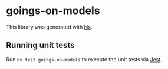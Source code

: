 # goings-on-models

This library was generated with [Nx](https://nx.dev).

## Running unit tests

Run `nx test goings-on-models` to execute the unit tests via [Jest](https://jestjs.io).
